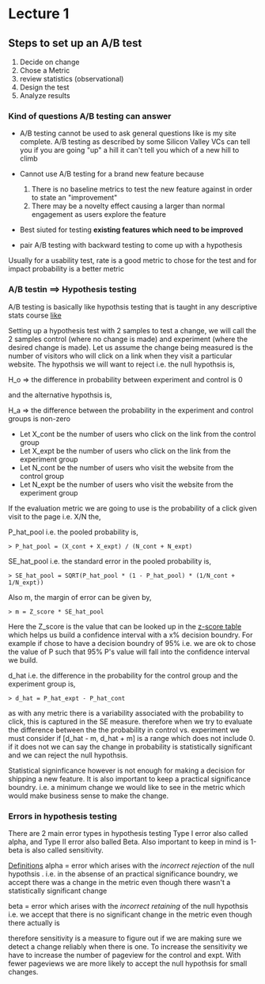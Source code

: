 # Lecture 1

## Steps to set up an A/B test

1. Decide on change
2. Chose a Metric
3. review statistics (observational)
4. Design the test
5. Analyze results

### Kind of questions A/B testing can answer

* A/B testing cannot be used to ask general questions like is my site complete. A/B testing as described by some Silicon Valley VCs can tell you if you are going "up" a hill it can't tell you which of a new hill to climb
* Cannot use A/B testing for a brand new feature because
    1. There is no baseline metrics to test the new feature against in order to state an "improvement"
    2. There may be a novelty effect causing a larger than normal engagement as users explore the feature

* Best siuted for testing <b> existing features which need to be improved </b>
* pair A/B testing with backward testing to come up with a hypothesis

Usually for a usability test, rate is a good metric to chose for the test and for impact probability is a better metric

### A/B testin ==> Hypothesis testing

A/B testing is basically like hypothsis testing that is taught in any descriptive stats course [like](https://www.youtube.com/watch?list=PLkIselvEzpM7Pjo94m1e7J5jkIZkbQAl4&v=NVbPE1_Cbx8)


Setting up a hypothesis test with 2 samples to test a change, we will call the 2 samples control (where no change is made) and experiment (where the desired change is made). Let us assume the change being measured is the number of visitors who will click on a link when they visit a particular website. The hypothsis we will want to reject i.e. the null hypothsis is, 

H_o => the difference in probability between experiment and control is 0

and the alternative hypothsis is,

H_a => the difference between the probability in the experiment and control groups is non-zero

* Let X_cont be the number of users who click on the link from the control group
* Let X_expt be the number of users who click on the link from the experiment group
* Let N_cont be the number of users who visit the website from the control group
* Let N_expt be the number of users who visit the website from the experiment group

If the evaluation metric we are going to use is the probability of a click given visit to the page i.e. X/N the,

P_hat_pool i.e. the pooled probability is,

    > P_hat_pool = (X_cont + X_expt) / (N_cont + N_expt)

SE_hat_pool i.e. the standard error in the pooled probability is,

    > SE_hat_pool = SQRT(P_hat_pool * (1 - P_hat_pool) * (1/N_cont + 1/N_expt))

Also m, the margin of error can be given by,

    > m = Z_score * SE_hat_pool

Here the Z_score is the value that can be looked up in the [z-score table](http://www.z-table.com/) which helps us build a confidence interval with a x% decision boundry. For example if chose to have a decision boundry of 95% i.e. we are ok to chose the value of P such that 95% P's value will fall into the confidence interval we build.

d_hat i.e. the difference in the probability for the control group and the experiment group is,

    > d_hat = P_hat_expt - P_hat_cont

as with any metric there is a variability associated with the probability to click, this is captured in the SE measure. therefore when we try to evaluate the difference between the the probability in control vs. experiment we must consider if [d_hat - m, d_hat + m] is a range which does not include 0. if it does not we can say the change in probability is statistically significant and we can reject the null hypothsis.

Statistical signinficance however is not enough for making a decision for shipping a new feature. It is also important to keep a practical significance boundry. i.e. a minimum change we would like to see in the metric which would make business sense to make the change.

### Errors in hypothesis testing

There are 2 main error types in hypothesis testing Type I error also called alpha, and Type II error also balled Beta. Also important to keep in mind is 1-beta is also called sensitivity. 

<u>Definitions</u>
alpha = error which arises with the *incorrect rejection* of the null hypothsis . i.e. in the absense of an practical significance boundry, we accept there was a change in the metric even though there wasn't a statistically significant change

beta = error which arises with the *incorrect retaining* of the null hypothsis i.e. we accept that there is no significant change in the metric even though there actually is

therefore sensitivity is a measure to figure out if we are making sure we detect a change reliably when there is one. To increase the sensitivity we have to increase the number of pageview for the control and expt. With fewer pageviews we are more likely to accept the null hypothsis for small changes.
